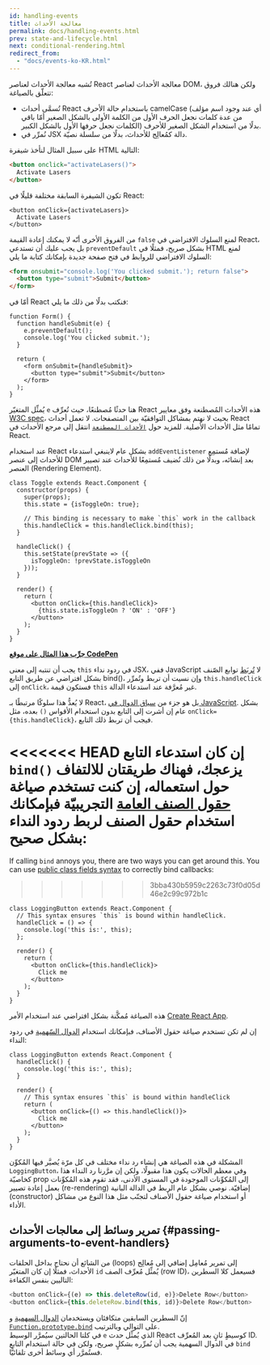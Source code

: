 ```yaml
---
id: handling-events
title: معالجة الأحداث
permalink: docs/handling-events.html
prev: state-and-lifecycle.html
next: conditional-rendering.html
redirect_from:
  - "docs/events-ko-KR.html"
---
```


تُشبه معالجة الأحداث لعناصر React معالجة الأحداث لعناصر DOM، ولكن هنالك فروق تتعلّق بالصياغة:

* تُسمَّى أحداث React باستخدام حالة الأحرف camelCase (أي عند وجود اسم مؤلف من عدة كلمات نجعل الحرف الأول من الكلمة الأولى بالشكل الصغير أمّا باقي الكلمات نجعل حرفها الأول بالشكل الكبير) بدلًا من استخدام الشكل الصغير للأحرف.
* نُمرِّر في JSX دالة كمُعالِج للأحداث، بدلًا من سلسلة نصيّة.  

على سبيل المثال لنأخذ شيفرة HTML التالية:

```html
<button onclick="activateLasers()">
  Activate Lasers
</button>
```

تكون الشيفرة السابقة مختلفة قليلًا في React:

```js{1}
<button onClick={activateLasers}>
  Activate Lasers
</button>
```

من الفروق الأخرى أنّه لا يمكنك إعادة القيمة `false` لمنع السلوك الافتراضي في React، بل يجب عليك أن تستدعي `preventDefault` بشكل صريح، فمثلًا في HTML لمنع السلوك الافتراضي للروابط في فتح صفحة جديدة بإمكانك كتابة ما يلي:

```html
<form onsubmit="console.log('You clicked submit.'); return false">
  <button type="submit">Submit</button>
</form>
```

أمّا في React فنكتب بدلًا من ذلك ما يلي:

```js{3}
function Form() {
  function handleSubmit(e) {
    e.preventDefault();
    console.log('You clicked submit.');
  }

  return (
    <form onSubmit={handleSubmit}>
      <button type="submit">Submit</button>
    </form>
  );
}
```

يُمثِّل المتغيّر `e` هنا حدثًا مُصطنعًا، حيث تُعرِّف React هذه الأحداث المُصطنعة وفق معايير [W3C spec](https://www.w3.org/TR/DOM-Level-3-Events/)، بحيث لا نهتم بمشاكل التوافقيّة بين المتصفحات. لا تعمل أحداث React تمامًا مثل الأحداث الأصلية. للمزيد حول [`الأحداث المصطنعة`](/docs/events.html) انتقل إلى مرجع الأحداث في React.

عند استخدام React بشكل عام لاينبغي استدعاء `addEventListener` لإضافة مُستمِع للأحداث إلى عنصر DOM بعد إنشائه، وبدلًا من ذلك نُضيف مُستمِعًا للأحداث عند تصيير العنصر (Rendering Element).


```js{6,7,10-14,18}
class Toggle extends React.Component {
  constructor(props) {
    super(props);
    this.state = {isToggleOn: true};

    // This binding is necessary to make `this` work in the callback
    this.handleClick = this.handleClick.bind(this);
  }

  handleClick() {
    this.setState(prevState => ({
      isToggleOn: !prevState.isToggleOn
    }));
  }

  render() {
    return (
      <button onClick={this.handleClick}>
        {this.state.isToggleOn ? 'ON' : 'OFF'}
      </button>
    );
  }
}
```

[**جرِّب هذا المثال على موقع CodePen**](https://codepen.io/gaearon/pen/xEmzGg?editors=0010)

يجب أن تنتبه إلى معنى `this` في ردود نداء JSX، ففي JavaScript لا [تُربَط](https://developer.mozilla.org/en/docs/Web/JavaScript/Reference/Global_objects/Function/bind) توابع الصّنف بشكل افتراضي عن طريق التابع bind()‎، وإن نسيت أن تربط وتُمرِّر `this.handleClick` إلى `onClick`، فستكون قيمة `this` غير مُعرَّفة عند استدعاء الدالة.

لا يُعدُّ هذا سلوكًا مرتبطًا بـ React، بل هو جزء من [سياق الدوال في JavaScript](https://www.smashingmagazine.com/2014/01/understanding-javascript-function-prototype-bind/). بشكل عام إن أشرت إلى التابع بدون استخدام الأقواس `()` بعده، مثل ‎`onClick={this.handleClick}‎`، فيجب أن تربط ذلك التابع.

<<<<<<< HEAD
إن كان استدعاء التابع `bind()`‎ يزعجك، فهناك طريقتان للالتفاف حول استعماله، إن كنت تستخدم صياغة [حقول الصنف العامة](https://babeljs.io/docs/plugins/transform-class-properties/) التجريبيّة فبإمكانك استخدام حقول الصنف لربط ردود النداء بشكل صحيح:
=======
If calling `bind` annoys you, there are two ways you can get around this. You can use [public class fields syntax](https://developer.mozilla.org/en-US/docs/Web/JavaScript/Reference/Classes/Public_class_fields#public_instance_fields) to correctly bind callbacks:
>>>>>>> 3bba430b5959c2263c73f0d05d46e2c99c972b1c

```js{2-6}
class LoggingButton extends React.Component {
  // This syntax ensures `this` is bound within handleClick.
  handleClick = () => {
    console.log('this is:', this);
  };

  render() {
    return (
      <button onClick={this.handleClick}>
        Click me
      </button>
    );
  }
}
```

هذه الصياغة مُمكَّنة بشكل افتراضي عند استخدام الأمر [Create React App](https://github.com/facebookincubator/create-react-app).

إن لم تكن تستخدم صياغة حقول الأصناف، فبإمكانك استخدام [الدوال السّهمية](https://developer.mozilla.org/en/docs/Web/JavaScript/Reference/Functions/Arrow_functions) في ردود النداء:

```js{7-9}
class LoggingButton extends React.Component {
  handleClick() {
    console.log('this is:', this);
  }

  render() {
    // This syntax ensures `this` is bound within handleClick
    return (
      <button onClick={() => this.handleClick()}>
        Click me
      </button>
    );
  }
}
```
المشكلة في هذه الصياغة هي إنشاء رد نداء مختلف في كل مرّة يُصيَّر فيها المُكوِّن `LoggingButton`، وفي معظم الحالات يكون هذا مقبولًا، ولكن إن مرَّرنا رد النداء هذا كخاصيّة prop إلى المُكوِّنات الموجودة في المستوى الأدنى، فقد تقوم هذه المُكوِّنات بعمل إعادة تصيير (re-rendering) إضافيّة. نوصي بشكل عام الربط في الدالة البانية (constructor) أو استخدام صياغة حقول الأصناف لتجنّب مثل هذا النوع من مشاكل الأداء.


## تمرير وسائط إلى معالجات الأحداث {#passing-arguments-to-event-handlers}

من الشائع أن نحتاج بداخل الحلقات (loops) إلى تمرير مُعامِل إضافي إلى مُعالِج الأحداث، فمثلًا إن كان المتغيّر `id` يُمثِّل مُعرِّف الصف (row ID)، فسيعمل كلا السطرين التاليين بنفس الكفاءة:

```js
<button onClick={(e) => this.deleteRow(id, e)}>Delete Row</button>
<button onClick={this.deleteRow.bind(this, id)}>Delete Row</button>
```

إنّ السطرين السابقين متكافئان ويستخدمان [الدوال السهمية](https://developer.mozilla.org/en-US/docs/Web/JavaScript/Reference/Functions/Arrow_functions) و [`Function.prototype.bind`](https://developer.mozilla.org/en-US/docs/Web/JavaScript/Reference/Global_objects/Function/bind) على التوالي وبالترتيب.  
في كلتا الحالتين سيُمرَّر الوسيط `e` الذي يُمثِّل حدث React كوسيطٍ ثانٍ بعد المُعرِّف ID. في الدوال السهمية يجب أن نُمرِّره بشكلٍ صريح، ولكن في حالة استخدام التابع `bind` فستُمرَّر أي وسائط أخرى تلقائيًّا.
